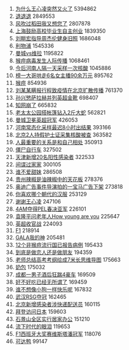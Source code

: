 1. [为什么王心凌突然又火了](https://s.weibo.com//weibo?q=%23%E4%B8%BA%E4%BB%80%E4%B9%88%E7%8E%8B%E5%BF%83%E5%87%8C%E7%AA%81%E7%84%B6%E5%8F%88%E7%81%AB%E4%BA%86%23&Refer=top) 5394862
2. [退退退](https://s.weibo.com//weibo?q=%E9%80%80%E9%80%80%E9%80%80&Refer=top) 2849553
3. [风吹过稻田我又想您了](https://s.weibo.com//weibo?q=%23%E9%A3%8E%E5%90%B9%E8%BF%87%E7%A8%BB%E7%94%B0%E6%88%91%E5%8F%88%E6%83%B3%E6%82%A8%E4%BA%86%23&Refer=top) 2807878
4. [上海鼓励高校毕业生自主创业](https://s.weibo.com//weibo?q=%23%E4%B8%8A%E6%B5%B7%E9%BC%93%E5%8A%B1%E9%AB%98%E6%A0%A1%E6%AF%95%E4%B8%9A%E7%94%9F%E8%87%AA%E4%B8%BB%E5%88%9B%E4%B8%9A%23&Refer=top) 1839350
5. [刘畊宏指导周杰伦健身旧照](https://s.weibo.com//weibo?q=%23%E5%88%98%E7%95%8A%E5%AE%8F%E6%8C%87%E5%AF%BC%E5%91%A8%E6%9D%B0%E4%BC%A6%E5%81%A5%E8%BA%AB%E6%97%A7%E7%85%A7%23&Refer=top) 1686048
6. [利物浦](https://s.weibo.com//weibo?q=%E5%88%A9%E7%89%A9%E6%B5%A6&Refer=top) 1545336
7. [曼城vs维拉](https://s.weibo.com//weibo?q=%23%E6%9B%BC%E5%9F%8Evs%E7%BB%B4%E6%8B%89%23&Refer=top) 1195822
8. [猴痘病毒发生人际传播](https://s.weibo.com//weibo?q=%23%E7%8C%B4%E7%97%98%E7%97%85%E6%AF%92%E5%8F%91%E7%94%9F%E4%BA%BA%E9%99%85%E4%BC%A0%E6%92%AD%23&Refer=top) 1068461
9. [今后河南人隔一天采样一次核酸](https://s.weibo.com//weibo?q=%23%E4%BB%8A%E5%90%8E%E6%B2%B3%E5%8D%97%E4%BA%BA%E9%9A%94%E4%B8%80%E5%A4%A9%E9%87%87%E6%A0%B7%E4%B8%80%E6%AC%A1%E6%A0%B8%E9%85%B8%23&Refer=top) 1045886
10. [榜一大哥哄走6名女主播90余万元](https://s.weibo.com//weibo?q=%23%E6%A6%9C%E4%B8%80%E5%A4%A7%E5%93%A5%E5%93%84%E8%B5%B06%E5%90%8D%E5%A5%B3%E4%B8%BB%E6%92%AD90%E4%BD%99%E4%B8%87%E5%85%83%23&Refer=top) 895762
11. [猴痘](https://s.weibo.com//weibo?q=%23%E7%8C%B4%E7%97%98%23&Refer=top) 854936
12. [刘某某瞒报行程致疫情在北京扩散传播](https://s.weibo.com//weibo?q=%23%E5%88%98%E6%9F%90%E6%9F%90%E7%9E%92%E6%8A%A5%E8%A1%8C%E7%A8%8B%E8%87%B4%E7%96%AB%E6%83%85%E5%9C%A8%E5%8C%97%E4%BA%AC%E6%89%A9%E6%95%A3%E4%BC%A0%E6%92%AD%23&Refer=top) 761370
13. [孙兴慜萨拉赫并列英超金靴](https://s.weibo.com//weibo?q=%23%E5%AD%99%E5%85%B4%E6%85%9C%E8%90%A8%E6%8B%89%E8%B5%AB%E5%B9%B6%E5%88%97%E8%8B%B1%E8%B6%85%E9%87%91%E9%9D%B4%23&Refer=top) 698407
14. [知网崩了](https://s.weibo.com//weibo?q=%E7%9F%A5%E7%BD%91%E5%B4%A9%E4%BA%86&Refer=top) 665832
15. [老太太公园搭帐篷钻入2斤大蛇](https://s.weibo.com//weibo?q=%23%E8%80%81%E5%A4%AA%E5%A4%AA%E5%85%AC%E5%9B%AD%E6%90%AD%E5%B8%90%E7%AF%B7%E9%92%BB%E5%85%A52%E6%96%A4%E5%A4%A7%E8%9B%87%23&Refer=top) 562821
16. [曼城卫冕英超冠军](https://s.weibo.com//weibo?q=%23%E6%9B%BC%E5%9F%8E%E5%8D%AB%E5%86%95%E8%8B%B1%E8%B6%85%E5%86%A0%E5%86%9B%23&Refer=top) 426053
17. [河南常态化采样最迟8小时出结果](https://s.weibo.com//weibo?q=%23%E6%B2%B3%E5%8D%97%E5%B8%B8%E6%80%81%E5%8C%96%E9%87%87%E6%A0%B7%E6%9C%80%E8%BF%9F8%E5%B0%8F%E6%97%B6%E5%87%BA%E7%BB%93%E6%9E%9C%23&Refer=top) 393166
18. [北京2人持假护士证采集核酸被查](https://s.weibo.com//weibo?q=%23%E5%8C%97%E4%BA%AC2%E4%BA%BA%E6%8C%81%E5%81%87%E6%8A%A4%E5%A3%AB%E8%AF%81%E9%87%87%E9%9B%86%E6%A0%B8%E9%85%B8%E8%A2%AB%E6%9F%A5%23&Refer=top) 363582
19. [人最重要的关系是和自己相处](https://s.weibo.com//weibo?q=%23%E4%BA%BA%E6%9C%80%E9%87%8D%E8%A6%81%E7%9A%84%E5%85%B3%E7%B3%BB%E6%98%AF%E5%92%8C%E8%87%AA%E5%B7%B1%E7%9B%B8%E5%A4%84%23&Refer=top) 350913
20. [僵尸自行车](https://s.weibo.com//weibo?q=%E5%83%B5%E5%B0%B8%E8%87%AA%E8%A1%8C%E8%BD%A6&Refer=top) 327502
21. [天津新增20名阳性感染者](https://s.weibo.com//weibo?q=%23%E5%A4%A9%E6%B4%A5%E6%96%B0%E5%A2%9E20%E5%90%8D%E9%98%B3%E6%80%A7%E6%84%9F%E6%9F%93%E8%80%85%23&Refer=top) 322533
22. [间谍过家家](https://s.weibo.com//weibo?q=%23%E9%97%B4%E8%B0%8D%E8%BF%87%E5%AE%B6%E5%AE%B6%23&Refer=top) 300105
23. [谁不爱甜妹](https://s.weibo.com//weibo?q=%23%E8%B0%81%E4%B8%8D%E7%88%B1%E7%94%9C%E5%A6%B9%23&Refer=top) 286508
24. [贵州辣椒是油辣椒中的天花板](https://s.weibo.com//weibo?q=%23%E8%B4%B5%E5%B7%9E%E8%BE%A3%E6%A4%92%E6%98%AF%E6%B2%B9%E8%BE%A3%E6%A4%92%E4%B8%AD%E7%9A%84%E5%A4%A9%E8%8A%B1%E6%9D%BF%23&Refer=top) 278376
25. [奥迪广告事件导演拍的一宝马广告下架](https://s.weibo.com//weibo?q=%23%E5%A5%A5%E8%BF%AA%E5%B9%BF%E5%91%8A%E4%BA%8B%E4%BB%B6%E5%AF%BC%E6%BC%94%E6%8B%8D%E7%9A%84%E4%B8%80%E5%AE%9D%E9%A9%AC%E5%B9%BF%E5%91%8A%E4%B8%8B%E6%9E%B6%23&Refer=top) 273818
26. [你喜欢哪个朝代的汉服](https://s.weibo.com//weibo?q=%23%E4%BD%A0%E5%96%9C%E6%AC%A2%E5%93%AA%E4%B8%AA%E6%9C%9D%E4%BB%A3%E7%9A%84%E6%B1%89%E6%9C%8D%23&Refer=top) 253129
27. [谢谢王心凌](https://s.weibo.com//weibo?q=%23%E8%B0%A2%E8%B0%A2%E7%8E%8B%E5%BF%83%E5%87%8C%23&Refer=top) 247106
28. [4AM夺得PEL春决亚军](https://s.weibo.com//weibo?q=%234AM%E5%A4%BA%E5%BE%97PEL%E6%98%A5%E5%86%B3%E4%BA%9A%E5%86%9B%23&Refer=top) 226101
29. [袁隆平问老年人How young are you](https://s.weibo.com//weibo?q=%E8%A2%81%E9%9A%86%E5%B9%B3%E9%97%AE%E8%80%81%E5%B9%B4%E4%BA%BAHow%20young%20are%20you&Refer=top) 225647
30. [英超收官战](https://s.weibo.com//weibo?q=%23%E8%8B%B1%E8%B6%85%E6%94%B6%E5%AE%98%E6%88%98%23&Refer=top) 224093
31. [F1](https://s.weibo.com//weibo?q=F1&Refer=top) 218914
32. [GALA我的神](https://s.weibo.com//weibo?q=%23GALA%E6%88%91%E7%9A%84%E7%A5%9E%23&Refer=top) 205481
33. [12个非猴痘流行国已报告病例](https://s.weibo.com//weibo?q=%2312%E4%B8%AA%E9%9D%9E%E7%8C%B4%E7%97%98%E6%B5%81%E8%A1%8C%E5%9B%BD%E5%B7%B2%E6%8A%A5%E5%91%8A%E7%97%85%E4%BE%8B%23&Refer=top) 195433
34. [到底是做恋人还是做朋友](https://s.weibo.com//weibo?q=%23%E5%88%B0%E5%BA%95%E6%98%AF%E5%81%9A%E6%81%8B%E4%BA%BA%E8%BF%98%E6%98%AF%E5%81%9A%E6%9C%8B%E5%8F%8B%23&Refer=top) 194359
35. [老师总结高考考纲绘成7米长思维导图](https://s.weibo.com//weibo?q=%23%E8%80%81%E5%B8%88%E6%80%BB%E7%BB%93%E9%AB%98%E8%80%83%E8%80%83%E7%BA%B2%E7%BB%98%E6%88%907%E7%B1%B3%E9%95%BF%E6%80%9D%E7%BB%B4%E5%AF%BC%E5%9B%BE%23&Refer=top) 175663
36. [奶包](https://s.weibo.com//weibo?q=%E5%A5%B6%E5%8C%85&Refer=top) 175032
37. [成都一男子酒后狂踹4豪车](https://s.weibo.com//weibo?q=%23%E6%88%90%E9%83%BD%E4%B8%80%E7%94%B7%E5%AD%90%E9%85%92%E5%90%8E%E7%8B%82%E8%B8%B94%E8%B1%AA%E8%BD%A6%23&Refer=top) 169509
38. [好不好吃已经无所谓了](https://s.weibo.com//weibo?q=%23%E5%A5%BD%E4%B8%8D%E5%A5%BD%E5%90%83%E5%B7%B2%E7%BB%8F%E6%97%A0%E6%89%80%E8%B0%93%E4%BA%86%23&Refer=top) 169459
39. [谁不想像小狗一样快乐呢](https://s.weibo.com//weibo?q=%23%E8%B0%81%E4%B8%8D%E6%83%B3%E5%83%8F%E5%B0%8F%E7%8B%97%E4%B8%80%E6%A0%B7%E5%BF%AB%E4%B9%90%E5%91%A2%23&Refer=top) 167832
40. [武汉RSG夺冠](https://s.weibo.com//weibo?q=%23%E6%AD%A6%E6%B1%89RSG%E5%A4%BA%E5%86%A0%23&Refer=top) 162465
41. [北京新增感染者涉快递配送员](https://s.weibo.com//weibo?q=%23%E5%8C%97%E4%BA%AC%E6%96%B0%E5%A2%9E%E6%84%9F%E6%9F%93%E8%80%85%E6%B6%89%E5%BF%AB%E9%80%92%E9%85%8D%E9%80%81%E5%91%98%23&Refer=top) 160115
42. [拜登访问日本](https://s.weibo.com//weibo?q=%23%E6%8B%9C%E7%99%BB%E8%AE%BF%E9%97%AE%E6%97%A5%E6%9C%AC%23&Refer=top) 159603
43. [石景山全区实行居家办公](https://s.weibo.com//weibo?q=%23%E7%9F%B3%E6%99%AF%E5%B1%B1%E5%85%A8%E5%8C%BA%E5%AE%9E%E8%A1%8C%E5%B1%85%E5%AE%B6%E5%8A%9E%E5%85%AC%23&Refer=top) 151210
44. [流下时代的眼泪](https://s.weibo.com//weibo?q=%E6%B5%81%E4%B8%8B%E6%97%B6%E4%BB%A3%E7%9A%84%E7%9C%BC%E6%B3%AA&Refer=top) 119653
45. [F1西班牙大奖赛维斯塔潘冠军](https://s.weibo.com//weibo?q=%23F1%E8%A5%BF%E7%8F%AD%E7%89%99%E5%A4%A7%E5%A5%96%E8%B5%9B%E7%BB%B4%E6%96%AF%E5%A1%94%E6%BD%98%E5%86%A0%E5%86%9B%23&Refer=top) 118076
46. [可达鸭](https://s.weibo.com//weibo?q=%E5%8F%AF%E8%BE%BE%E9%B8%AD&Refer=top) 99147

